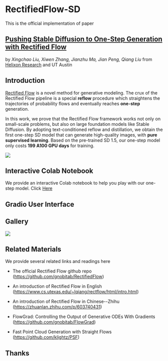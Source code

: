 # RectifiedFlow-SD

This is the official implementation of paper 
## [Pushing Stable Diffusion to One-Step Generation with Rectified Flow]() 
by *Xingchao Liu, Xiwen Zhang, Jianzhu Ma, Jian Peng, Qiang Liu* from [Helixon Research](https://www.helixon.com/) and UT Austin

## Introduction

[Rectified Flow](https://github.com/gnobitab/RectifiedFlow) is a novel method for generative modeling. The crux of the Rectified Flow pipeline is a special **reflow** procedure which straightens the trajectories of probability flows and eventually reaches **one-step** generation. 

In this work, we prove that the Rectified Flow framework works not only on small-scale problems, but also on large foundation models like Stable Diffusion.
By adopting text-conditioned reflow and distillation, we obtain the first one-step SD model that can generate high-quality images, with **pure supervised learning**. Based on the pre-trained SD 1.5, our one-step model only costs **199 A100 GPU days** for training.

![](github_misc/comparison.gif)

## Interactive Colab Notebook

We provide an interactive Colab notebook to help you play with our one-step model. Click [Here]() 

## Gradio User Interface

## Gallery
![](github_misc/fig1.png)

## Related Materials

We provide several related links and readings here

* The official Rectified Flow github repo (https://github.com/gnobitab/RectifiedFlow)

* An introduction of Rectified Flow in English (https://www.cs.utexas.edu/~lqiang/rectflow/html/intro.html)

* An introduction of Rectified Flow in Chinese--Zhihu (https://zhuanlan.zhihu.com/p/603740431)

* FlowGrad: Controlling the Output of Generative ODEs With Gradients (https://github.com/gnobitab/FlowGrad)

* Fast Point Cloud Generation with Straight Flows (https://github.com/klightz/PSF) 

## Thanks

